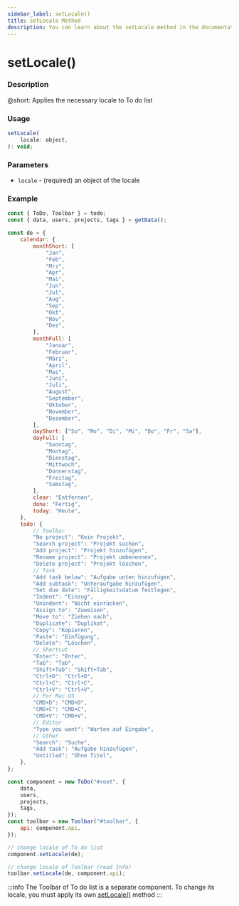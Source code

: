 ```yaml
---
sidebar_label: setLocale()
title: setLocale Method
description: You can learn about the setLocale method in the documentation of the DHTMLX JavaScript To Do List library. Browse developer guides and API reference, try out code examples and live demos, and download a free 30-day evaluation version of DHTMLX To Do List.
---
```


# setLocale()

### Description

@short: Applies the necessary locale to To do list

### Usage

~~~js
setLocale(
    locale: object,
): void;
~~~

### Parameters
 
- `locale` - (required) an object of the locale

### Example

~~~js {97-98}
const { ToDo, Toolbar } = todo;
const { data, users, projects, tags } = getData();

const de = {
	calendar: {
		monthShort: [
			"Jan",
			"Feb",
			"Mrz",
			"Apr",
			"Mai",
			"Jun",
			"Jul",
			"Aug",
			"Sep",
			"Okt",
			"Nov",
			"Dez",
		],
		monthFull: [
			"Januar",
			"Februar",
			"März",
			"April",
			"Mai",
			"Juni",
			"Juli",
			"August",
			"September",
			"Oktober",
			"November",
			"Dezember",
		],
		dayShort: ["So", "Mo", "Di", "Mi", "Do", "Fr", "Sa"],
		dayFull: [
			"Sonntag",
			"Montag",
			"Dienstag",
			"Mittwoch",
			"Donnerstag",
			"Freitag",
			"Samstag",
		],
		clear: "Entfernen",
		done: "Fertig",
		today: "Heute",
	},
	todo: {
		// Toolbar
		"No project": "Kein Projekt",
		"Search project": "Projekt suchen",
		"Add project": "Projekt hinzufügen",
		"Rename project": "Projekt umbenennen",
		"Delete project": "Projekt löschen",
		// Task
		"Add task below": "Aufgabe unten hinzufügen",
		"Add subtask": "Unteraufgabe hinzufügen",
		"Set due date": "Fälligkeitsdatum festlegen",
		"Indent": "Einzug",
		"Unindent": "Nicht einrücken",
		"Assign to": "Zuweisen",
		"Move to": "Ziehen nach",
		"Duplicate": "Duplikat",
		"Copy": "Kopieren",
		"Paste": "Einfügung",
		"Delete": "Löschen",
		// Shortcut
		"Enter": "Enter",
		"Tab": "Tab",
		"Shift+Tab": "Shift+Tab",
		"Ctrl+D": "Ctrl+D",
		"Ctrl+C": "Ctrl+C",
		"Ctrl+V": "Ctrl+V",
		// For Mac OS
		"CMD+D": "CMD+D",
		"CMD+C": "CMD+C",
		"CMD+V": "CMD+V",
		// Editor
		"Type you want": "Warten auf Eingabe",
		// Other
		"Search": "Suche",
		"Add task": "Aufgabe hinzufügen",
		"Untitled": "Ohne Titel",
	},
};

const component = new ToDo("#root", {
    data,
    users,
    projects,
    tags,
});
const toolbar = new Toolbar("#toolbar", {
    api: component.api,
});

// change locale of To do list
component.setLocale(de);

// change locale of Toolbar (read Info)
toolbar.setLocale(de, component.api);
~~~

:::info
The Toolbar of To do list is a separate component. To change its locale, you must apply its own [setLocale()](toolbar_api/methods/setlocale_method.md) method
:::